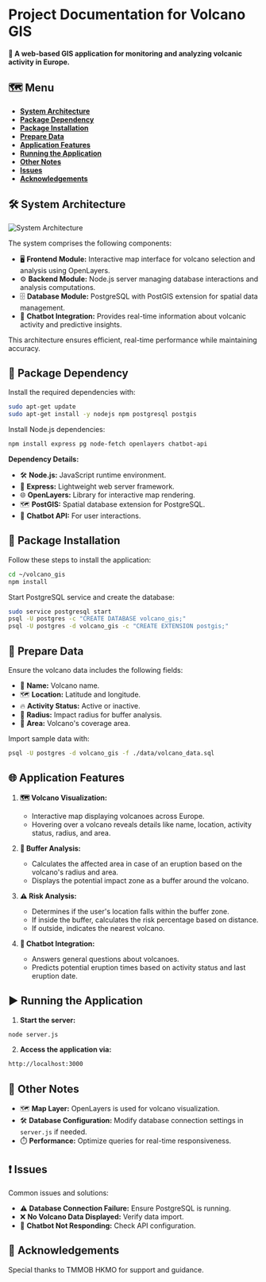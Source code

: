 # Project Documentation for Volcano GIS

**🌋 A web-based GIS application for monitoring and analyzing volcanic activity in Europe.**

## 🗺️ Menu

- [**System Architecture**](#system-architecture)
- [**Package Dependency**](#dependency)
- [**Package Installation**](#install)
- [**Prepare Data**](#prepare-data)
- [**Application Features**](#application-features)
- [**Running the Application**](#run-the-application)
- [**Other Notes**](#other-notes)
- [**Issues**](#issues)
- [**Acknowledgements**](#acknowledgements)

## 🛠️ System Architecture

![System Architecture](./docs/system_architecture.png)

The system comprises the following components:

- 🖥️ **Frontend Module:** Interactive map interface for volcano selection and analysis using OpenLayers.
- ⚙️ **Backend Module:** Node.js server managing database interactions and analysis computations.
- 🗄️ **Database Module:** PostgreSQL with PostGIS extension for spatial data management.
- 🤖 **Chatbot Integration:** Provides real-time information about volcanic activity and predictive insights.

This architecture ensures efficient, real-time performance while maintaining accuracy.

## 🔧 Package Dependency

Install the required dependencies with:

```bash
sudo apt-get update
sudo apt-get install -y nodejs npm postgresql postgis
```

Install Node.js dependencies:

```bash
npm install express pg node-fetch openlayers chatbot-api
```

**Dependency Details:**
- 🛠️ **Node.js:** JavaScript runtime environment.
- 🚀 **Express:** Lightweight web server framework.
- 🌐 **OpenLayers:** Library for interactive map rendering.
- 🗺️ **PostGIS:** Spatial database extension for PostgreSQL.
- 🤖 **Chatbot API:** For user interactions.

## 🚀 Package Installation

Follow these steps to install the application:

```bash
cd ~/volcano_gis
npm install
```

Start PostgreSQL service and create the database:

```bash
sudo service postgresql start
psql -U postgres -c "CREATE DATABASE volcano_gis;"
psql -U postgres -d volcano_gis -c "CREATE EXTENSION postgis;"
```

## 📂 Prepare Data

Ensure the volcano data includes the following fields:

- 🌋 **Name:** Volcano name.
- 🗺️ **Location:** Latitude and longitude.
- 🔥 **Activity Status:** Active or inactive.
- 📏 **Radius:** Impact radius for buffer analysis.
- 📐 **Area:** Volcano's coverage area.

Import sample data with:

```bash
psql -U postgres -d volcano_gis -f ./data/volcano_data.sql
```

## 🌐 Application Features

1. **🗺️ Volcano Visualization:**
   - Interactive map displaying volcanoes across Europe.
   - Hovering over a volcano reveals details like name, location, activity status, radius, and area.

2. **🌋 Buffer Analysis:**
   - Calculates the affected area in case of an eruption based on the volcano's radius and area.
   - Displays the potential impact zone as a buffer around the volcano.

3. **⚠️ Risk Analysis:**
   - Determines if the user's location falls within the buffer zone.
   - If inside the buffer, calculates the risk percentage based on distance.
   - If outside, indicates the nearest volcano.

4. **🤖 Chatbot Integration:**
   - Answers general questions about volcanoes.
   - Predicts potential eruption times based on activity status and last eruption date.

## ▶️ Running the Application

1. **Start the server:**

```bash
node server.js
```

2. **Access the application via:**

```bash
http://localhost:3000
```

## 📓 Other Notes

- 🗺️ **Map Layer:** OpenLayers is used for volcano visualization.
- 🛠️ **Database Configuration:** Modify database connection settings in `server.js` if needed.
- ⏱️ **Performance:** Optimize queries for real-time responsiveness.

## ❗ Issues

Common issues and solutions:

- ⚠️ **Database Connection Failure:** Ensure PostgreSQL is running.
- ❌ **No Volcano Data Displayed:** Verify data import.
- 🤖 **Chatbot Not Responding:** Check API configuration.

## 🙏 Acknowledgements

Special thanks to TMMOB HKMO for support and guidance.

